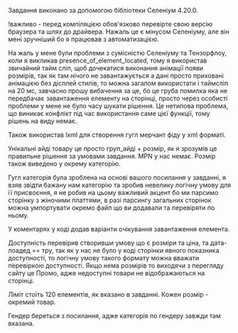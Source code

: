 Завдання виконано за допомогою бібліотеки Селеніум 4.20.0.

!важливо - перед компіляцією обов'язково перевірте свою версію браузера та шлях до драйвера. Нажаль це є мінусом Селеніуму, але він мені зручніший бо я працював з автоматизацією.

На жаль у мене були проблеми з сумісністю Селеніуму та Тензорфлоу, коли я викликав presence_of_element_located, тому я використав звичайний тайм сліп, щоб дочекатися виконання анімації появи розмірів, так як там нічого не завантажується а дані просто приховані анімацією без дісплей стилів, то можна загалом використати і таймсліп на 20 мс, завчасно прошу вибачення за це, бо це груба помилка яка не передбачає завантаження елементу на сторінці, просто через особисті проблеми у мене не було часу шукати рішення. Це нетипова проблема, що виникає конфлікт під час використання саме цієї функції, тому рішень на виду немає. 

Також використав lxml для створення гугл мерчант фіду у xml форматі.

Унікальні айді товару це просто груп_айді + розмір, як я зрозумів це правильне рішення за умовами завдання. MPN у нас немає. Розмір також виведено у окрему категорію.

Гугл категорія була зроблена на основі вашого посилання у завданні, я взяв звідти бажану нам категорію та зробив невелику логічну умову для її присвоєння, я не робив на цьому важливий акцент бо ми парсимо сторінку з жіночими платтями, в разі парсингу загальних сторінок можна умпортувати окремо файл що ви додавали та перевіряти по ньому.

У коментарях у коді додав варіанти очікування завантаження елемента.

Доступність перевірив створивши умову що є розміри та ціна, та дата-лоадед == тру, так як у нас не було у коді сторінки явного показника доступності, то логічну умову такого формату можна вважати перевіркою доступності. Якщо нема розмірів то виходячи з перегляду сайту це Промо, адже недоступні товари не відображаються на сторінці.

Ліміт стоїть 120 елементів, як вказано в завданні. Кожен розмір - окремий товар.

Гендер береться з посилання, адже категорія по гендеру завжди там вказана.